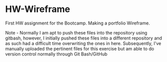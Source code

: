 # HW-Wireframe
First HW assignment for the Bootcamp. Making a portfolio Wireframe.

Note - Normally I am apt to push these files into the repository using gitbash, however, I initially pushed these files into a different repository and as such had a difficult time overwriting the ones in here. Subsequently, I've manually uploaded the pertinent files for this exercise but am able to do version control normally through Git Bash/GitHub
